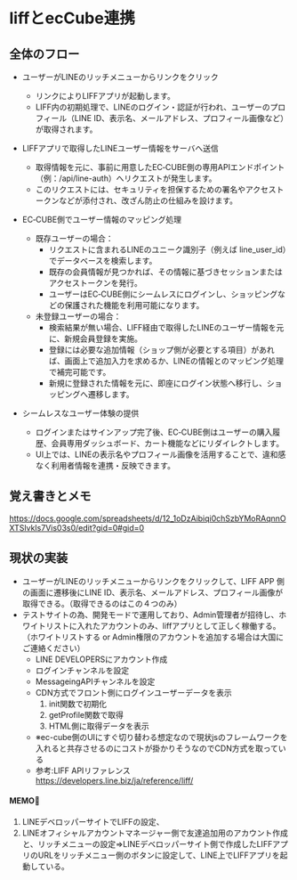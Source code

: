 # liffとecCube連携

## 全体のフロー
- ユーザーがLINEのリッチメニューからリンクをクリック
  - リンクによりLIFFアプリが起動します。 
  - LIFF内の初期処理で、LINEのログイン・認証が行われ、ユーザーのプロフィール（LINE ID、表示名、メールアドレス、プロフィール画像など）が取得されます。

- LIFFアプリで取得したLINEユーザー情報をサーバへ送信
  - 取得情報を元に、事前に用意したEC‑CUBE側の専用APIエンドポイント（例：/api/line-auth）へリクエストが発生します。
  - このリクエストには、セキュリティを担保するための署名やアクセストークンなどが添付され、改ざん防止の仕組みを設けます。

- EC‑CUBE側でユーザー情報のマッピング処理
  - 既存ユーザーの場合：
    - リクエストに含まれるLINEのユニーク識別子（例えば line_user_id）でデータベースを検索します。
    - 既存の会員情報が見つかれば、その情報に基づきセッションまたはアクセストークンを発行。
    - ユーザーはEC‑CUBE側にシームレスにログインし、ショッピングなどの保護された機能を利用可能になります。
  - 未登録ユーザーの場合：
    - 検索結果が無い場合、LIFF経由で取得したLINEのユーザー情報を元に、新規会員登録を実施。
    - 登録には必要な追加情報（ショップ側が必要とする項目）があれば、画面上で追加入力を求めるか、LINEの情報とのマッピング処理で補完可能です。
    - 新規に登録された情報を元に、即座にログイン状態へ移行し、ショッピングへ遷移します。

- シームレスなユーザー体験の提供
  - ログインまたはサインアップ完了後、EC‑CUBE側はユーザーの購入履歴、会員専用ダッシュボード、カート機能などにリダイレクトします。
  - UI上では、LINEの表示名やプロフィール画像を活用することで、違和感なく利用者情報を連携・反映できます。

## 覚え書きとメモ
https://docs.google.com/spreadsheets/d/12_1oDzAibiqi0chSzbYMoRAqnnOXTSlvkIs7Vis03s0/edit?gid=0#gid=0


## 現状の実装
- ユーザーがLINEのリッチメニューからリンクをクリックして、LIFF APP 側の画面に遷移後にLINE ID、表示名、メールアドレス、プロフィール画像が取得できる。（取得できるのはこの４つのみ）
- テストサイトの為、開発モードで運用しており、Admin管理者が招待し、ホワイトリストに入れたアカウントのみ、liffアプリとして正しく稼働する。（ホワイトリストする or Admin権限のアカウントを追加する場合は大国にご連絡ください）
  - LINE DEVELOPERSにアカウント作成
  - ログインチャンネルを設定
  - MessageingAPIチャンネルを設定
  - CDN方式でフロント側にログインユーザーデータを表示
    1. init関数で初期化
    1. getProfile関数で取得
    1. HTML側に取得データを表示
  - ※ec-cube側のUIにすぐ切り替わる想定なので現状jsのフレームワークを入れると共存させるのにコストが掛かりそうなのでCDN方式を取っている
  - 参考:LIFF APIリファレンス https://developers.line.biz/ja/reference/liff/

#### MEMO📝
1. LINEデベロッパーサイトでLIFFの設定、
1. LINEオフィシャルアカウントマネージャー側で友達追加用のアカウント作成と、リッチメニューの設定=>LINEデベロッパーサイト側で作成したLIFFアプリのURLをリッチメニュー側のボタンに設定して、LINE上でLIFFアプリを起動している。
